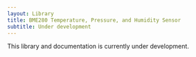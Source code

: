 ```yaml
---
layout: Library
title: BME280 Temperature, Pressure, and Humidity Sensor
subtitle: Under development
---
```


This library and documentation is currently under development.